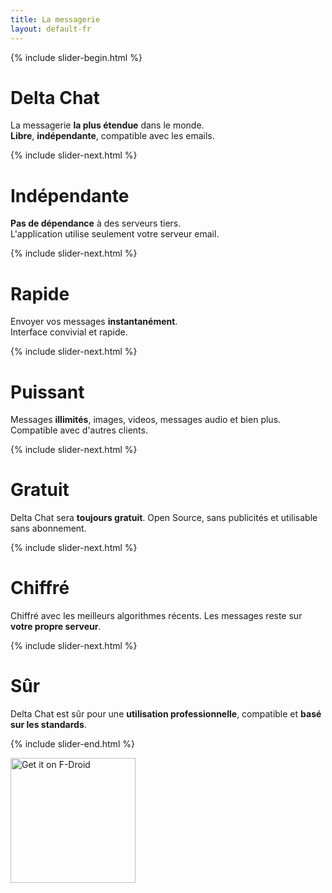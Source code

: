 ```yaml
---
title: La messagerie
layout: default-fr
---
```


{% include slider-begin.html %}

# Delta Chat

La messagerie **la plus étendue** dans le monde.  
**Libre**, **indépendante**, compatible avec les emails.

{% include slider-next.html %}

# Indépendante

**Pas de dépendance** à des serveurs tiers.  
L'application utilise seulement votre serveur email.

{% include slider-next.html %}

# Rapide

Envoyer vos messages **instantanément**.  
Interface convivial et rapide.

{% include slider-next.html %}

# Puissant

Messages **illimités**, images, videos, messages audio et bien plus. Compatible avec d'autres clients.

{% include slider-next.html %}

# Gratuit

Delta Chat sera **toujours gratuit**. Open Source, sans publicités et utilisable sans abonnement.

{% include slider-next.html %}

# Chiffré

Chiffré avec les meilleurs algorithmes récents. Les messages reste sur **votre propre serveur**.

{% include slider-next.html %}

# Sûr

Delta Chat est sûr pour une **utilisation professionnelle**, compatible et **basé sur les standards**.

{% include slider-end.html %}


[<img src="../assets/home/get-it-on-fdroid.png" alt="Get it on F-Droid" width="200" />](download)

